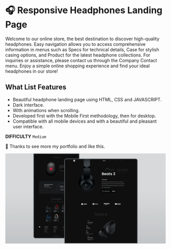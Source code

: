 # 🎧 Responsive Headphones Landing Page

Welcome to our online store, the best destination to discover high-quality headphones. Easy navigation allows you to access comprehensive information in menus such as Specs for technical details, Case for stylish casing options, and Product for the latest headphone collections. 
For inquiries or assistance, please contact us through the Company Contact menu. Enjoy a simple online shopping experience and find your ideal headphones in our store!

## What List Features
- Beautiful headphone landing page using HTML, CSS and JAVASCRIPT.
- Dark interface.
- With animations when scrolling.
- Developed first with the Mobile First methodology, then for desktop.
- Compatible with all mobile devices and with a beautiful and pleasant user interface.

<b>DIFFICULTY</b>
`Medium`

💙 Thanks to see more my portfolio and like this.

![preview img](/preview.png)

